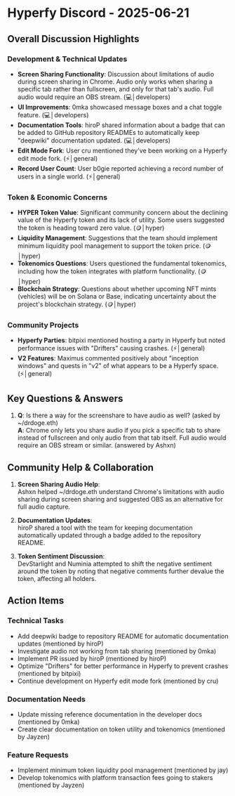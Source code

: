 # Hyperfy Discord - 2025-06-21

## Overall Discussion Highlights

### Development & Technical Updates
- **Screen Sharing Functionality**: Discussion about limitations of audio during screen sharing in Chrome. Audio only works when sharing a specific tab rather than fullscreen, and only for that tab's audio. Full audio would require an OBS stream. (💻│developers)
- **UI Improvements**: 0mka showcased message boxes and a chat toggle feature. (💻│developers)
- **Documentation Tools**: hiroP shared information about a badge that can be added to GitHub repository READMEs to automatically keep "deepwiki" documentation updated. (💻│developers)
- **Edit Mode Fork**: User cru mentioned they've been working on a Hyperfy edit mode fork. (⚡│general)
- **Record User Count**: User b0gie reported achieving a record number of users in a single world. (⚡│general)

### Token & Economic Concerns
- **HYPER Token Value**: Significant community concern about the declining value of the Hyperfy token and its lack of utility. Some users suggested the token is heading toward zero value. (🪙│hyper)
- **Liquidity Management**: Suggestions that the team should implement minimum liquidity pool management to support the token price. (🪙│hyper)
- **Tokenomics Questions**: Users questioned the fundamental tokenomics, including how the token integrates with platform functionality. (🪙│hyper)
- **Blockchain Strategy**: Questions about whether upcoming NFT mints (vehicles) will be on Solana or Base, indicating uncertainty about the project's blockchain strategy. (🪙│hyper)

### Community Projects
- **Hyperfy Parties**: bitpixi mentioned hosting a party in Hyperfy but noted performance issues with "Drifters" causing crashes. (⚡│general)
- **V2 Features**: Maximus commented positively about "inception windows" and quests in "v2" of what appears to be a Hyperfy space. (⚡│general)

## Key Questions & Answers

1. **Q**: Is there a way for the screenshare to have audio as well? (asked by ~/drdoge.eth)  
   **A**: Chrome only lets you share audio if you pick a specific tab to share instead of fullscreen and only audio from that tab itself. Full audio would require an OBS stream or similar. (answered by Ashxn)

## Community Help & Collaboration

1. **Screen Sharing Audio Help**:  
   Ashxn helped ~/drdoge.eth understand Chrome's limitations with audio sharing during screen sharing and suggested OBS as an alternative for full audio capture.

2. **Documentation Updates**:  
   hiroP shared a tool with the team for keeping documentation automatically updated through a badge added to the repository README.

3. **Token Sentiment Discussion**:  
   DevStarlight and Numinia attempted to shift the negative sentiment around the token by noting that negative comments further devalue the token, affecting all holders.

## Action Items

### Technical Tasks
- Add deepwiki badge to repository README for automatic documentation updates (mentioned by hiroP)
- Investigate audio not working from tab sharing (mentioned by 0mka)
- Implement PR issued by hiroP (mentioned by hiroP)
- Optimize "Drifters" for better performance in Hyperfy to prevent crashes (mentioned by bitpixi)
- Continue development on Hyperfy edit mode fork (mentioned by cru)

### Documentation Needs
- Update missing reference documentation in the developer docs (mentioned by 0mka)
- Create clear documentation on token utility and tokenomics (mentioned by Jayzen)

### Feature Requests
- Implement minimum token liquidity pool management (mentioned by jay)
- Develop tokenomics with platform transaction fees going to stakers (mentioned by Jayzen)